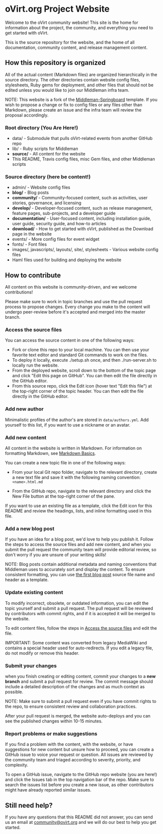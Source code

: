 # oVirt.org Project Website

Welcome to the oVirt community website! This site is the home for information about the project, the community, and everything you need to get started with oVirt. 

This is the source repository for the website, and the home of all documentation, community content, and release management content. 

## How this repository is organized

All of the actual content (Markdown files) are organized hierarchically in the source directory. The other directories contain website config files, stylesheets, Ruby gems for deployment, and other files that should not be edited unless you would like to join our Middleman infra team.

NOTE: This website is a fork of the [Middleman-Springboard](https://github.com/OSAS/middleman-springboard) template. If you wish to propose a change or fix to config files or any files other than Markdown, please create an issue and the infra team will review the proposal accordingly.

### Root directory (You Are Here!)
* data/ - Submodule that pulls oVirt-related events from another GitHub repo
* lib/ - Ruby scripts for Middleman
* **source/** - All content for the website
* This README, Travis config files, misc Gem files, and other Middleman scripts

### Source directory (here be content!)
* admin/ - Website config files
* **blog/** - Blog posts
* **community/** - Community-focused content, such as activities, user stories, governance, and licensing
* **develop/** - Developer-focused content, such as release management, feature pages, sub-projects, and a developer guide
* **documentation/** - User-focused content, including installation guide, user guide, security guide, and how-to articles
* **download/** - How to get started with oVirt, published as the Download page in the website
* events/ - More config files for event widget
* fonts/ - Font files
* images/, javascripts/, layouts/, site/, stylesheets - Various website config files
* Haml files used for building and deploying the website

## How to contribute

All content on this website is community-driven, and we welcome contributions! 

Please make sure to work in topic branches and use the pull request process to propose changes. Every change you make to the content will undergo peer-review before it's accepted and merged into the master branch.

### Access the source files

You can access the source content in one of the following ways:

- Fork or clone this repo to your local machine. You can then use your favorite text editor and standard Git commands to work on the files.
- To deploy it locally, execute ./setup.sh once, and then ./run-server.sh to locally run the website.
- From the deployed website, scroll down to the bottom of the topic page and click "Edit this page on GitHub". You can then edit the file directly in the GitHub editor.
- From this source repo, click the Edit icon (hover text "Edit this file") at the top-right corner of the topic header. You can then edit the file directly in the GitHub editor.

### Add new author
Minimalistic profiles of the author's are stored in `data/authors.yml`. Add yourself to this list,
if you want to use a nickname or an avatar.

### Add new content

All content in the website is written in Markdown. For information on formatting Markdown, see [Markdown Basics](https://help.github.com/articles/markdown-basics/).

You can create a new topic file in one of the following ways:

- From your local Git repo folder, navigate to the relevant directory, create a new text file and save it with the following naming convention: `<name>.html.md`

- From the GitHub repo, navigate to the relevant directory and click the New File button at the top-right corner of the pane.

If you want to use an existing file as a template, click the Edit icon for this README and review the headings, lists, and inline formatting used in this file.

### Add a new blog post

If you have an idea for a blog post, we'd love to help you publish it. Follow the steps to access the source files and add new content, and when you submit the pull request the community team will provide editorial review, so don't worry if you are unsure of your writing skills!

NOTE: Blog posts contain additional metadata and naming conventions that Middleman uses to accurately sort and display the content. To ensure consistent formatting, you can use [the first blog post](https://github.com/oVirt/ovirt-site/blob/master/source/blog/2015-11-30-welcome-to-new-ovirt-site.html.md) source file name and header as a template.

### Update existing content

To modify incorrect, obsolete, or outdated information, you can edit the topic yourself and submit a pull request. The pull request will be reviewed by contributors with commit rights, and if it is accepted it will be merged to the website.

To edit content files, follow the steps in [Access the source files](#access-the-source-files) and edit the file.

IMPORTANT: Some content was converted from legacy MediaWiki and contains a special header used for auto-redirects. If you edit a legacy file, do not modify or remove this header.

### Submit your changes

when you finish creating or editing content, commit your changes to a **new branch** and submit a pull request for review. The commit message should include a detailed description of the changes and as much context as possible. 

NOTE: Make sure to submit a pull request even if you have commit rights to the repo, to ensure consistent review and collaboration practices. 

After your pull request is merged, the website auto-deploys and you can see the published changes within 10-15 minutes. 

### Report problems or make suggestions

If you find a problem with the content, with the website, or have suggestions for new content but unsure how to proceed, you can create a GitHub issue to voice your request or question. All issues are reviewed by the community team and triaged according to severity, priority, and complexity.

To open a GitHub issue, navigate to the GitHub repo website (you are here!) and click the Issues tab in the top navigation bar of the repo. Make sure to search the issues list before you create a new issue, as other contributors might have already reported similar issues.

## Still need help?

If you have any questions that this README did not answer, you can send us an email at community@ovirt.org and we will do our best to help you get started.
